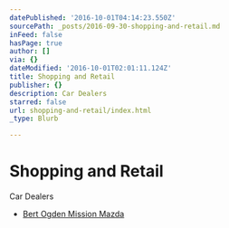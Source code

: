 ```yaml
---
datePublished: '2016-10-01T04:14:23.550Z'
sourcePath: _posts/2016-09-30-shopping-and-retail.md
inFeed: false
hasPage: true
author: []
via: {}
dateModified: '2016-10-01T02:01:11.124Z'
title: Shopping and Retail
publisher: {}
description: Car Dealers
starred: false
url: shopping-and-retail/index.html
_type: Blurb

---
```

# Shopping and Retail

Car Dealers

* [Bert Ogden Mission Mazda][0]

[0]: http://www.bertogdenmissionmazda.com/ "Bert Ogden Mission Mazda"